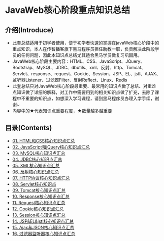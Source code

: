 # JavaWeb核心阶段重点知识总结
## 介绍(Introduce)

- 此套总结适用于初学者使用，便于初学者快速的掌握在javaWeb核心阶段中的重点知识，本人在传智播客旗下黑马程序员担任助教一职，负责解决此阶段学员的任何问题，因此本知识点总结尤其适合黑马学员做复习巩固用。
- JavaWeb核心阶段主要内容：HTML、CSS、JavaScript、JQuery、Bootstrap、MySQL、JDBC、dbutils、xml、反射、http、Tomcat、Servlet、response、request、Cookie、Session、JSP、EL、jstl、AJAX、监听器Listener、过滤器Filter、反射Reflect、Linux、Redis
- 此套总结只对JavaWeb核心阶段最重要、最常用的知识点做了总结、对重难点知识做了详细的解释，对工作中需要用到的相关知识点做了扩充，去除了课程中不重要的知识点，如想深入学习课程，请到黑马程序员办理入学手续，谢谢~
- 内容中的★代表知识点重要程度，★数量越多越重要

## 目录(Contents)

- [01. HTML和CSS核心知识点汇总](md/HTML和CSS核心知识点汇总.md)
- [02. JavaScript和jQuery核心知识点汇总](md/JavaScript和jQuery核心知识点汇总.md)
- [03. MySQL核心知识点汇总](md/MySQL核心知识点汇总.md)
- [04. JDBC核心知识点汇总](md/JDBC核心知识点汇总.md)
- [05. XML核心知识点汇总](md/XML核心知识点汇总.md)
- [06. 反射核心知识点汇总](md/反射核心知识点汇总.md)
- [07. HTTP协议核心知识点汇总](md/HTTP协议核心知识点汇总.md)
- [08. Servlet核心知识点](md/Servlet核心知识点.md)
- [09. Tomcat核心知识点汇总](md/Tomcat核心知识点汇总.md)
- [10. Response核心知识点汇总](md/Response核心知识点汇总.md)
- [11. Request核心知识点汇总](md/Request核心知识点汇总.md)
- [12. Cookie核心知识点汇总](md/Cookie核心知识点汇总.md)
- [13. Session核心知识点汇总](md/Session核心知识点汇总.md)
- [14. JSP&EL&jstl核心知识点汇总](md/JSP_EL_jstl核心知识点汇总.md)
- [15. Ajax与JSON核心知识点汇总](md/Ajax与JSON核心知识点汇总.md)
- [16. 过滤器监听器核心知识点汇总](md/过滤器监听器核心知识点汇总.md)


